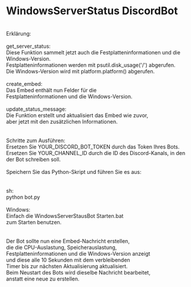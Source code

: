 # WindowsServerStatus DiscordBot
<br>
Erklärung:<br>
<br>
get_server_status:<br>
Diese Funktion sammelt jetzt auch die Festplatteninformationen und die Windows-Version.<br>
Festplatteninformationen werden mit psutil.disk_usage('/') abgerufen.<br>
Die Windows-Version wird mit platform.platform() abgerufen.<br>
<br>
create_embed:<br> 
Das Embed enthält nun Felder für die<br> 
Festplatteninformationen und die Windows-Version.<br>
<br>
update_status_message:<br> 
Die Funktion erstellt und aktualisiert das Embed wie zuvor,<br> 
aber jetzt mit den zusätzlichen Informationen.<br>
<br>
<br>
Schritte zum Ausführen:<br>
Ersetzen Sie YOUR_DISCORD_BOT_TOKEN durch das Token Ihres Bots.<br>
Ersetzen Sie YOUR_CHANNEL_ID durch die ID des Discord-Kanals, in den der Bot schreiben soll.<br>
<br>
Speichern Sie das Python-Skript und führen Sie es aus:<br>
<br>
<br>
sh:<br>
python bot.py<br>
<br>
Windows:<br>
Einfach die WindowsServerStausBot Starten.bat<br> 
zum Starten benutzen.<br>
<br>
<br>
Der Bot sollte nun eine Embed-Nachricht erstellen,<br> 
die die CPU-Auslastung, Speicherauslastung, <br>
Festplatteninformationen und die Windows-Version anzeigt <br>
und diese alle 10 Sekunden mit dem verbleibenden <br>
Timer bis zur nächsten Aktualisierung aktualisiert. <br>
Beim Neustart des Bots wird dieselbe Nachricht bearbeitet, <br>
anstatt eine neue zu erstellen.<br>
